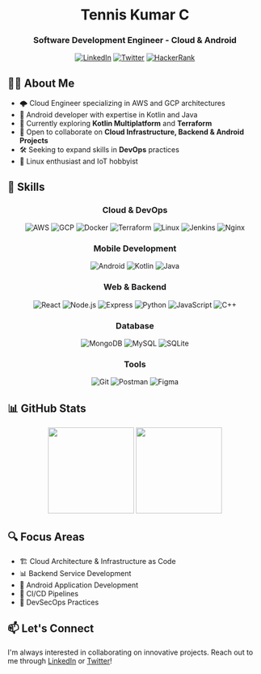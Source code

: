 <div align="center">
  
# Tennis Kumar C

### Software Development Engineer - Cloud & Android

[![LinkedIn](https://img.shields.io/badge/LinkedIn-0077B5?style=for-the-badge&logo=linkedin&logoColor=white)](https://linkedin.com/in/tenniskumarreddy)
[![Twitter](https://img.shields.io/badge/Twitter-1DA1F2?style=for-the-badge&logo=twitter&logoColor=white)](https://twitter.com/tenniskumar2)
[![HackerRank](https://img.shields.io/badge/HackerRank-00EA64?style=for-the-badge&logo=hackerrank&logoColor=white)](https://www.hackerrank.com/kumarteneesh)

</div>

## 👨‍💻 About Me

- 🌩️ Cloud Engineer specializing in AWS and GCP architectures
- 📱 Android developer with expertise in Kotlin and Java
- 🔄 Currently exploring **Kotlin Multiplatform** and **Terraform**
- 👯 Open to collaborate on **Cloud Infrastructure, Backend & Android Projects**
- 🛠️ Seeking to expand skills in **DevOps** practices
- 🐧 Linux enthusiast and IoT hobbyist

## 🚀 Skills

<div align="center">

### Cloud & DevOps

![AWS](https://img.shields.io/badge/AWS-232F3E?style=flat-square&logo=amazon-aws&logoColor=FF9900)
![GCP](https://img.shields.io/badge/GCP-4285F4?style=flat-square&logo=google-cloud&logoColor=white)
![Docker](https://img.shields.io/badge/Docker-2496ED?style=flat-square&logo=docker&logoColor=white)
![Terraform](https://img.shields.io/badge/Terraform-7B42BC?style=flat-square&logo=terraform&logoColor=white)
![Linux](https://img.shields.io/badge/Linux-FCC624?style=flat-square&logo=linux&logoColor=black)
![Jenkins](https://img.shields.io/badge/Jenkins-D24939?style=flat-square&logo=jenkins&logoColor=white)
![Nginx](https://img.shields.io/badge/Nginx-009639?style=flat-square&logo=nginx&logoColor=white)

### Mobile Development

![Android](https://img.shields.io/badge/Android-3DDC84?style=flat-square&logo=android&logoColor=white)
![Kotlin](https://img.shields.io/badge/Kotlin-7F52FF?style=flat-square&logo=kotlin&logoColor=white)
![Java](https://img.shields.io/badge/Java-ED8B00?style=flat-square&logo=openjdk&logoColor=white)

### Web & Backend

![React](https://img.shields.io/badge/React-61DAFB?style=flat-square&logo=react&logoColor=black)
![Node.js](https://img.shields.io/badge/Node.js-339933?style=flat-square&logo=node.js&logoColor=white)
![Express](https://img.shields.io/badge/Express-000000?style=flat-square&logo=express&logoColor=white)
![Python](https://img.shields.io/badge/Python-3776AB?style=flat-square&logo=python&logoColor=white)
![JavaScript](https://img.shields.io/badge/JavaScript-F7DF1E?style=flat-square&logo=javascript&logoColor=black)
![C++](https://img.shields.io/badge/C++-00599C?style=flat-square&logo=c%2B%2B&logoColor=white)

### Database

![MongoDB](https://img.shields.io/badge/MongoDB-47A248?style=flat-square&logo=mongodb&logoColor=white)
![MySQL](https://img.shields.io/badge/MySQL-4479A1?style=flat-square&logo=mysql&logoColor=white)
![SQLite](https://img.shields.io/badge/SQLite-003B57?style=flat-square&logo=sqlite&logoColor=white)

### Tools

![Git](https://img.shields.io/badge/Git-F05032?style=flat-square&logo=git&logoColor=white)
![Postman](https://img.shields.io/badge/Postman-FF6C37?style=flat-square&logo=postman&logoColor=white)
![Figma](https://img.shields.io/badge/Figma-F24E1E?style=flat-square&logo=figma&logoColor=white)

</div>

## 📊 GitHub Stats

<div align="center">
  <img src="https://github-readme-stats-sigma-five.vercel.app/api?username=tennis-kumar&show_icons=true&theme=tokyonight&hide_border=true&count_private=true&bg_color=0D1117" height="170px"/>
  <img src="https://github-readme-streak-stats.herokuapp.com/?user=tennis-kumar&theme=tokyonight&hide_border=true&background=0D1117" height="170px"/>
</div>

## 🔍 Focus Areas

- 🏗️ Cloud Architecture & Infrastructure as Code
- 📊 Backend Service Development
- 📱 Android Application Development
- 🔄 CI/CD Pipelines
- 🔐 DevSecOps Practices

## 📫 Let's Connect

I'm always interested in collaborating on innovative projects. Reach out to me through [LinkedIn](https://linkedin.com/in/tenniskumarreddy) or [Twitter](https://twitter.com/tenniskumar2)!
